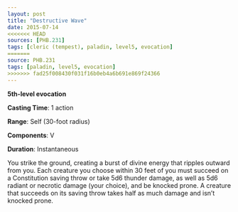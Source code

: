 ```yaml
---
layout: post
title: "Destructive Wave"
date: 2015-07-14
<<<<<<< HEAD
sources: [PHB.231]
tags: [cleric (tempest), paladin, level5, evocation]
=======
source: PHB.231
tags: [paladin, level5, evocation]
>>>>>>> fad25f008430f031f16b0eb4a6b691e869f24366
---
```


**5th-level evocation**

**Casting Time**: 1 action

**Range**: Self (30-foot radius)

**Components**: V

**Duration**: Instantaneous

You strike the ground, creating a burst of divine energy that ripples outward from you. Each creature you choose within 30 feet of you must succeed on a Constitution saving throw or take 5d6 thunder damage, as well as 5d6 radiant or necrotic damage (your choice), and be knocked prone. A creature that succeeds on its saving throw takes half as much damage and isn’t knocked prone.
